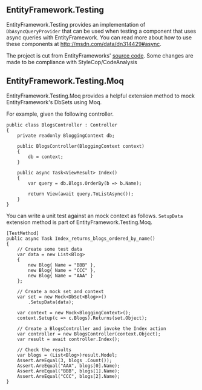 ## EntityFramework.Testing
EntityFramework.Testing provides an implementation of `DbAsyncQueryProvider` that can be used when testing a component that uses async queries with EntityFramework. You can read more about how to use these components at http://msdn.com/data/dn314429#async.

The project is cut from EntityFrameworks' [source code](http://entityframework.codeplex.com/SourceControl/latest#test/EntityFramework/FunctionalTests/TestDoubles/). Some changes are made to be compliance with StyleCop/CodeAnalysis

## EntityFramework.Testing.Moq
EntityFramework.Testing.Moq provides a helpful extension method to mock EntityFramework's DbSets using Moq. 

For example, given the following controller.

```
public class BlogsController : Controller
{
    private readonly BloggingContext db;

    public BlogsController(BloggingContext context)
    {
        db = context;
    }

    public async Task<ViewResult> Index()
    {
        var query = db.Blogs.OrderBy(b => b.Name);

        return View(await query.ToListAsync());
    }
}
```

You can write a unit test against an mock context as follows. `SetupData` extension method is part of EntityFramework.Testing.Moq.

```
[TestMethod]
public async Task Index_returns_blogs_ordered_by_name()
{
    // Create some test data
    var data = new List<Blog>
    {
        new Blog{ Name = "BBB" },
        new Blog{ Name = "CCC" },
        new Blog{ Name = "AAA" }
    };

    // Create a mock set and context
    var set = new Mock<DbSet<Blog>>()
        .SetupData(data);

    var context = new Mock<BloggingContext>();
    context.Setup(c => c.Blogs).Returns(set.Object);

    // Create a BlogsController and invoke the Index action
    var controller = new BlogsController(context.Object);
    var result = await controller.Index();

    // Check the results
    var blogs = (List<Blog>)result.Model;
    Assert.AreEqual(3, blogs .Count());
    Assert.AreEqual("AAA", blogs[0].Name);
    Assert.AreEqual("BBB", blogs[1].Name);
    Assert.AreEqual("CCC", blogs[2].Name);
}
```
